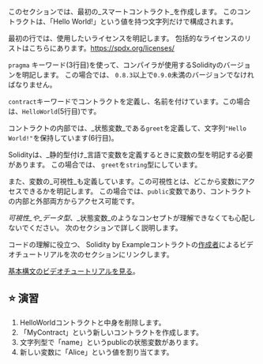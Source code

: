 このセクションでは、最初の_スマートコントラクト_を作成します。 このコントラクトは、「Hello World!」という値を持つ文字列だけで構成されます。

最初の行では、使用したいライセンスを明記します。 包括的なライセンスのリストはこちらにあります。<a href="https://spdx.org/licenses/" target="_blank">https://spdx.org/licenses/</a>

`pragma` キーワード(3行目)を使って、コンパイラが使用するSolidityのバージョンを明記します。 この場合では、 `0.8.3`以上で`0.9.0`未満のバージョンでなければなりません。

`contract`キーワードでコントラクトを定義し、名前を付けています。この場合は、`HelloWorld`(5行目)です。

コントラクトの内部では、_状態変数_である`greet`を定義して、文字列`"Hello World!"`を保持しています(6行目)。

Solidityは、_静的型付け_言語で変数を定義するときに変数の型を明記する必要があります。 この場合では、 `greet`を`string`型にしています。

また、変数の_可視性_も定義しています。この可視性とは、どこから変数にアクセスできるかを明記します。 この場合では、`public`変数であり、コントラクトの内部と外部両方からアクセス可能です。

_可視性_や_データ型_、_状態変数_のようなコンセプトが理解できなくても心配しないでください。 次のセクションで詳しく説明します。

コードの理解に役立つ、 Solidity by Exampleコントラクトの<a href="https://www.youtube.com/channel/UCJWh7F3AFyQ_x01VKzr9eyA" target="_blank">作成者</a>によるビデオチュートリアルを次のセクションにリンクします。

<a href="https://www.youtube.com/watch?v=g_t0Td4Kr6M" target="_blank">基本構文のビデオチュートリアルを見る</a>。

## ⭐️ 演習

1. HelloWorldコントラクトと中身を削除します。
2. 「MyContract」という新しいコントラクトを作成します。
3. 文字列型で「name」というpublicの状態変数があります。
4. 新しい変数に「Alice」という値を割り当てます。
